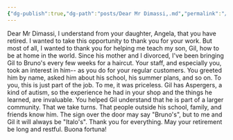 ```yaml
---
{"dg-publish":true,"dg-path":"posts/Dear Mr Dimassi,.md","permalink":"/posts/dear-mr-dimassi/"}
---
```


Dear Mr Dimassi,
I understand from your daughter, Angela, that you have retired. I wanted to take this opportunity to thank you for your work. But most of all, I wanted to thank you for helping me teach my son, Gil, how to be at home in the world.
Since his mother and I divorced, I've been bringing Gil to Bruno's every few weeks for a haircut. Your staff, and especially you, took an interest in him-- as you do for your regular customers. You greeted him by name, asked him about his school, his summer plans, and so on. To you, this is just part of the job. To me, it was priceless.
Gil has Aspergers, a kind of autism, so the experience he had in your shop and the things he learned, are invaluable.
You helped Gil understand that he is part of a larger community. That we take turns. That people outside his school, family, and friends know him.
The sign over the door may say "Bruno's", but to me and Gil it will always be "Italo's".
Thank you for everything. May your retirement be long and restful. Buona fortuna!
